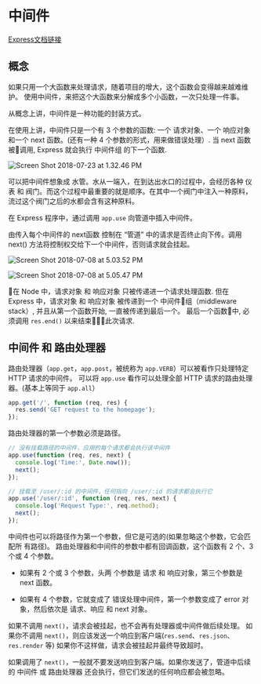 # 中间件

[Express文档链接](http://www.expressjs.com.cn/guide/using-middleware.html)

## 概念

如果只用一个大函数来处理请求，随着项目的增大，这个函数会变得越来越难维护。
使用中间件，来把这个大函数来分解成多个小函数，一次只处理一件事。

从概念上讲，中间件是一种功能的封装方式。

在使用上讲，中间件只是一个有 3 个参数的函数: 一个 请求对象、一个 响应对象 和一个 next 函数。(还有一种 4 个参数的形式，用来做错误处理）.
当 next 函数被调用, Express 就会执行 中间件组 的下一个函数.

![Screen Shot 2018-07-23 at 1.32.46 PM](https://i.imgur.com/TGub4wG.png)

可以把中间件想象成 水管。水从一端入，在到达出水口的过程中，会经历各种 仪表 和 阀门。而这个过程中最重要的就是顺序。在其中一个阀门中注入一种原料，流过这个阀门之后的水都会含有这种原料。

在 Express 程序中，通过调用 `app.use` 向管道中插入中间件。

由传入每个中间件的 next函数 控制在 “管道” 中的请求是否终止向下传。调用 next() 方法将控制权交给下一个中间件，否则请求就会挂起。

![Screen Shot 2018-07-08 at 5.03.52 PM](https://i.imgur.com/MVC9SgG.png)


![Screen Shot 2018-07-08 at 5.05.47 PM](https://i.imgur.com/Uba2gsE.png)

在 Node 中，请求对象 和 响应对象 只被传递进一个请求处理函数.
但在 Express 中，请求对象 和 响应对象 被传递到一个 中间件组（middleware stack）, 并且从第一个函数开始, 一直被传递到最后一个。 最后一个函数中, 必须调用 `res.end()` 以来结束此次请求.

## 中间件 和 路由处理器

路由处理器（`app.get`，`app.post`，被统称为 `app.VERB`）可以被看作只处理特定 HTTP 请求的中间件。
可以将 `app.use` 看作可以处理全部 HTTP 请求的路由处理器。(基本上等同于 `app.all`）

``` js
app.get('/', function (req, res) {
  res.send('GET request to the homepage');
});
```

路由处理器的第一个参数必须是路径。

``` js
// 没有挂载路径的中间件，应用的每个请求都会执行该中间件
app.use(function (req, res, next) {
  console.log('Time:', Date.now());
  next();
});

// 挂载至 /user/:id 的中间件，任何指向 /user/:id 的请求都会执行它
app.use('/user/:id', function (req, res, next) {
  console.log('Request Type:', req.method);
  next();
});
```

中间件也可以将路径作为第一个参数，但它是可选的(如果忽略这个参数，它会匹配所 有路径)。
路由处理器和中间件的参数中都有回调函数，这个函数有 2 个、3 个或 4 个参数。

* 如果有 2 个或 3 个参数，头两 个参数是 请求 和 响应对象，第三个参数是 next 函数。

* 如果有 4 个参数，它就变成了 错误处理中间件，第一个参数变成了 error 对象，然后依次是 请求、响应 和 next 对象。

如果不调用 `next()`，请求会被挂起，也不会再有处理器或中间件做后续处理。
如果你不调用 `next()`，则应该发送一个响应到客户端(`res.send`、`res.json`、`res.render` 等)
如果你不这样做，请求会被挂起并最终导致超时。

如果调用了 `next()`，一般就不要发送响应到客户端。如果你发送了，管道中后续的 中间件 或 路由处理器 还会执行，但它们发送的任何响应都会被忽略。



